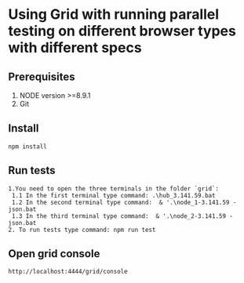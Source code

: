 # Using Grid with running parallel testing on different browser types with different specs

## Prerequisites
1. NODE version >=8.9.1
2. Git

## Install
```
npm install
```

## Run tests
```
1.You need to open the three terminals in the folder `grid`:
 1.1 In the first terminal type command: .\hub_3.141.59.bat
 1.2 In the second terminal type command:  & '.\node_1-3.141.59 - json.bat
 1.3 In the third terminal type command:  & '.\node_2-3.141.59 - json.bat
2. To run tests type command: npm run test
```
## Open grid console
```
http://localhost:4444/grid/console
```